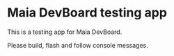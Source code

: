 # Maia DevBoard testing app


This is a testing app for Maia DevBoard.

Please build, flash and follow console messages.
